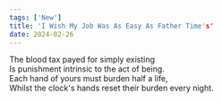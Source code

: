 ```yaml
---
tags: ['New']
title: 'I Wish My Job Was As Easy As Father Time's'
date: 2024-02-26
---
```


The blood tax payed for simply existing  
Is punishment intrinsic to the act of being.  
Each hand of yours must burden half a life,  
Whilst the clock's hands reset their burden every night.
